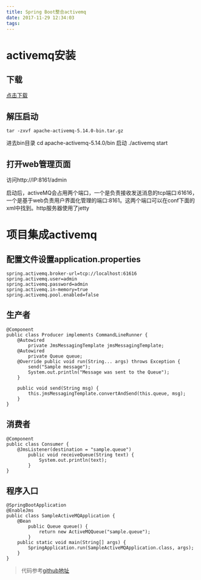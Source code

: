 ```yaml
---
title: Spring Boot整合activemq
date: 2017-11-29 12:34:03
tags:
---
```

# activemq安装

## 下载

[点击下载](http://activemq.apache.org/)

## 解压启动

```
tar -zxvf apache-activemq-5.14.0-bin.tar.gz
```
进去bin目录 cd apache-activemq-5.14.0/bin 启动 ./activemq start

## 打开web管理页面

访问http://IP:8161/admin

启动后，activeMQ会占用两个端口，一个是负责接收发送消息的tcp端口:61616，一个是基于web负责用户界面化管理的端口:8161。这两个端口可以在conf下面的xml中找到。http服务器使用了jetty

# 项目集成activemq

## 配置文件设置application.properties

```
spring.activemq.broker-url=tcp://localhost:61616 
spring.activemq.user=admin 
spring.activemq.password=admin 
spring.activemq.in-memory=true 
spring.activemq.pool.enabled=false
```

## 生产者
```
@Component 
public class Producer implements CommandLineRunner { 
    @Autowired 
        private JmsMessagingTemplate jmsMessagingTemplate; 
    @Autowired 
        private Queue queue; 
    @Override public void run(String... args) throws Exception { 
        send("Sample message"); 
        System.out.println("Message was sent to the Queue"); 
    } 

    public void send(String msg) { 
        this.jmsMessagingTemplate.convertAndSend(this.queue, msg); 
    } 
}
```

## 消费者

```
@Component
public class Consumer { 
    @JmsListener(destination = "sample.queue") 
        public void receiveQueue(String text) { 
            System.out.println(text); 
        } 
}
```

## 程序入口

```
@SpringBootApplication 
@EnableJms 
public class SampleActiveMQApplication { 
    @Bean 
        public Queue queue() { 
            return new ActiveMQQueue("sample.queue"); 
        } 
    public static void main(String[] args) { 
        SpringApplication.run(SampleActiveMQApplication.class, args); 
    } 
}
```

> 代码参考[github地址](https://github.com/spring-projects/spring-boot)
